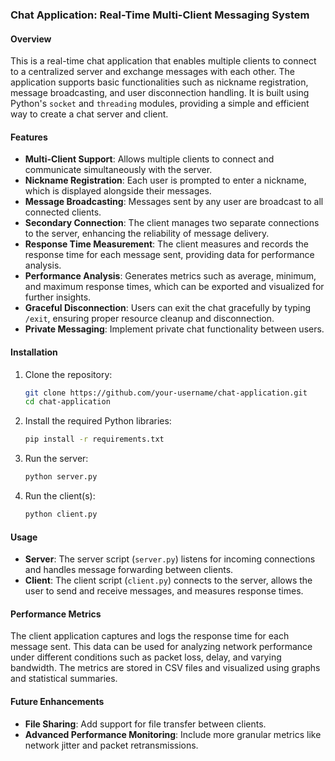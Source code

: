 ### Chat Application: Real-Time Multi-Client Messaging System

#### Overview
This is a real-time chat application that enables multiple clients to connect to a centralized server and exchange messages with each other. The application supports basic functionalities such as nickname registration, message broadcasting, and user disconnection handling. It is built using Python's `socket` and `threading` modules, providing a simple and efficient way to create a chat server and client.

#### Features

- **Multi-Client Support**: Allows multiple clients to connect and communicate simultaneously with the server.
- **Nickname Registration**: Each user is prompted to enter a nickname, which is displayed alongside their messages.
- **Message Broadcasting**: Messages sent by any user are broadcast to all connected clients.
- **Secondary Connection**: The client manages two separate connections to the server, enhancing the reliability of message delivery.
- **Response Time Measurement**: The client measures and records the response time for each message sent, providing data for performance analysis.
- **Performance Analysis**: Generates metrics such as average, minimum, and maximum response times, which can be exported and visualized for further insights.
- **Graceful Disconnection**: Users can exit the chat gracefully by typing `/exit`, ensuring proper resource cleanup and disconnection.
- **Private Messaging**: Implement private chat functionality between users.

#### Installation

1. Clone the repository:
   ```bash
   git clone https://github.com/your-username/chat-application.git
   cd chat-application
   ```

2. Install the required Python libraries:
   ```bash
   pip install -r requirements.txt
   ```

3. Run the server:
   ```bash
   python server.py
   ```

4. Run the client(s):
   ```bash
   python client.py
   ```

#### Usage

- **Server**: The server script (`server.py`) listens for incoming connections and handles message forwarding between clients.
- **Client**: The client script (`client.py`) connects to the server, allows the user to send and receive messages, and measures response times.

#### Performance Metrics

The client application captures and logs the response time for each message sent. This data can be used for analyzing network performance under different conditions such as packet loss, delay, and varying bandwidth. The metrics are stored in CSV files and visualized using graphs and statistical summaries.

#### Future Enhancements
- **File Sharing**: Add support for file transfer between clients.
- **Advanced Performance Monitoring**: Include more granular metrics like network jitter and packet retransmissions.
